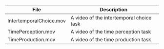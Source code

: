 | File | Description | 
| --- | --- |
| IntertemporalChoice.mov | A video of the intertemporal choice task |
| TimePerception.mov | A video of the time perception task |
| TimeProduction.mov | A video of the time production task | 
